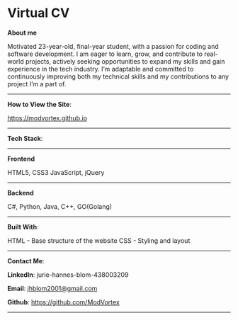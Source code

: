 # Virtual CV
 


**About me**

Motivated 23-year-old, final-year student, with a passion for coding and software development. I am eager to learn, grow, and contribute to real-world projects, 
actively seeking opportunities to expand my skills and gain experience in the tech industry.
I’m adaptable and committed to continuously improving both my technical skills and my contributions to any project I’m a part of.
_________________________



**How to View the Site**:

https://modvortex.github.io


_______________________
 **Tech Stack**:
________________

**Frontend**

HTML5, CSS3
JavaScript, jQuery
__________________



**Backend**

C#, Python, Java, C++, GO(Golang)
__________________________________



**Built With**:

HTML - Base structure of the website
CSS - Styling and layout
_____________________________________



**Contact Me**:

**LinkedIn**: jurie-hannes-blom-438003209

**Email**: jhblom2001@gmail.com

**Github**: https://github.com/ModVortex
_______________


